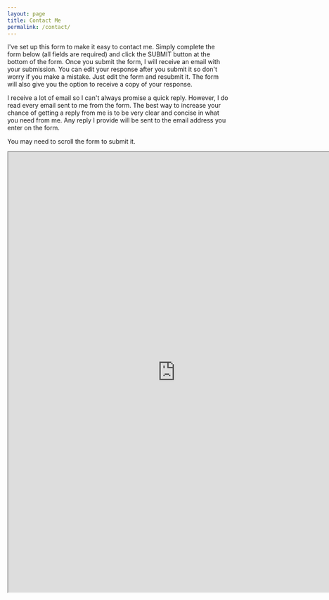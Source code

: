 ```yaml
---
layout: page
title: Contact Me
permalink: /contact/
---
```


I've set up this form to make it easy to contact me. Simply complete the form below (all fields are required) and click the SUBMIT button at the bottom of the form. Once you submit the form, I will receive an email with your submission. You can edit your response after you submit it so don't worry if you make a mistake. Just edit the form and resubmit it. The form will also give you the option to receive a copy of your response.

I receive a lot of email so I can't always promise a quick reply. However, I do read every email sent to me from the form. The best way to increase your chance of getting a reply from me is to be very clear and concise in what you need from me. Any reply I provide will be sent to the email address you enter on the form.

You may need to scroll the form to submit it.

<iframe src="https://docs.google.com/forms/d/e/1FAIpQLSfon5TfI6Ziy2pvAYhsP24Fc8nGACP1whptOtc5fJOtnZFBCQ/viewform?embedded=true" width="760" height="1000" frameborder="60" marginheight="10" marginwidth="10">Loading...</iframe>
